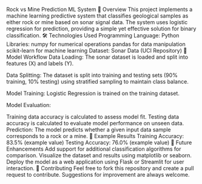 Rock vs Mine Prediction ML System
📖 Overview
This project implements a machine learning predictive system that classifies geological samples as either rock or mine based on sonar signal data. The system uses logistic regression for prediction, providing a simple yet effective solution for binary classification.
🛠️ Technologies Used
Programming Language: Python
Libraries:
numpy for numerical operations
pandas for data manipulation
scikit-learn for machine learning
Dataset: Sonar Data (UCI Repository)
🧪 Model Workflow
Data Loading:
The sonar dataset is loaded and split into features (X) and labels (Y).

Data Splitting:
The dataset is split into training and testing sets (90% training, 10% testing) using stratified sampling to maintain class balance.

Model Training:
Logistic Regression is trained on the training dataset.

Model Evaluation:

Training data accuracy is calculated to assess model fit.
Testing data accuracy is calculated to evaluate model performance on unseen data.
Prediction:
The model predicts whether a given input data sample corresponds to a rock or a mine.
🧪 Example Results
Training Accuracy: 83.5% (example value)
Testing Accuracy: 76.0% (example value)
📜 Future Enhancements
Add support for additional classification algorithms for comparison.
Visualize the dataset and results using matplotlib or seaborn.
Deploy the model as a web application using Flask or Streamlit for user interaction.
🤝 Contributing
Feel free to fork this repository and create a pull request to contribute. Suggestions for improvement are always welcome.
